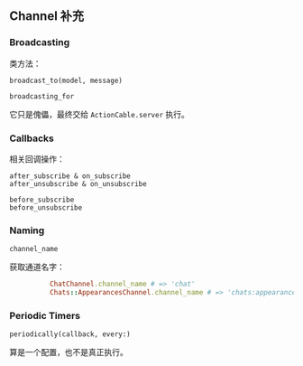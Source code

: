 ## Channel 补充

### Broadcasting

类方法：

```
broadcast_to(model, message)

broadcasting_for
```

它只是傀儡，最终交给 `ActionCable.server` 执行。

### Callbacks

相关回调操作：

```
after_subscribe & on_subscribe
after_unsubscribe & on_unsubscribe

before_subscribe
before_unsubscribe
```

### Naming

```
channel_name
```

获取通道名字：

```ruby
          ChatChannel.channel_name # => 'chat'
          Chats::AppearancesChannel.channel_name # => 'chats:appearances'
```

### Periodic Timers

```
periodically(callback, every:)
```

算是一个配置，也不是真正执行。
